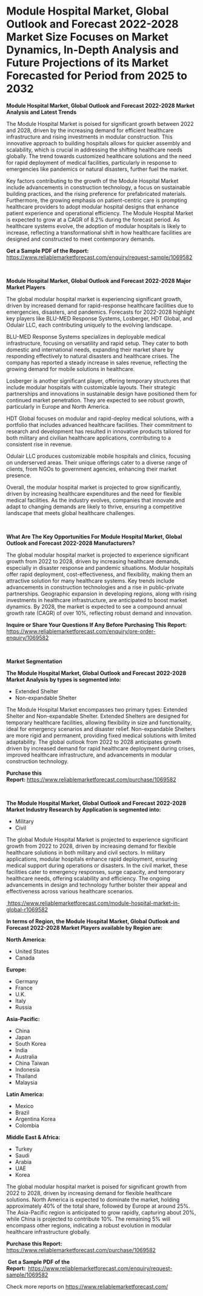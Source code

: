 <p><h1>Module Hospital Market, Global Outlook and Forecast 2022-2028 Market Size Focuses on Market Dynamics, In-Depth Analysis and Future Projections of its Market Forecasted for Period from 2025 to 2032</h1></p><p><strong>Module Hospital Market, Global Outlook and Forecast 2022-2028 Market Analysis and Latest Trends</strong></p>
<p><p>The Module Hospital Market is poised for significant growth between 2022 and 2028, driven by the increasing demand for efficient healthcare infrastructure and rising investments in modular construction. This innovative approach to building hospitals allows for quicker assembly and scalability, which is crucial in addressing the shifting healthcare needs globally. The trend towards customized healthcare solutions and the need for rapid deployment of medical facilities, particularly in response to emergencies like pandemics or natural disasters, further fuel the market.</p><p>Key factors contributing to the growth of the Module Hospital Market include advancements in construction technology, a focus on sustainable building practices, and the rising preference for prefabricated materials. Furthermore, the growing emphasis on patient-centric care is prompting healthcare providers to adopt modular hospital designs that enhance patient experience and operational efficiency. The Module Hospital Market is expected to grow at a CAGR of 8.2% during the forecast period. As healthcare systems evolve, the adoption of modular hospitals is likely to increase, reflecting a transformational shift in how healthcare facilities are designed and constructed to meet contemporary demands.</p></p>
<p><strong>Get a Sample PDF of the Report:&nbsp;</strong> <a href="https://www.reliablemarketforecast.com/enquiry/request-sample/1069582?utm_campaign=2820&utm_medium=2&utm_source=Github&utm_content=ia&utm_term=21032025&utm_id=module-hospital-market-global-outlook-and-forecast-2022-2028">https://www.reliablemarketforecast.com/enquiry/request-sample/1069582</a></p>
<p>&nbsp;</p>
<p><strong>Module Hospital Market, Global Outlook and Forecast 2022-2028 Major Market Players</strong></p>
<p><p>The global modular hospital market is experiencing significant growth, driven by increased demand for rapid-response healthcare facilities due to emergencies, disasters, and pandemics. Forecasts for 2022-2028 highlight key players like BLU-MED Response Systems, Losberger, HDT Global, and Odulair LLC, each contributing uniquely to the evolving landscape.</p><p>BLU-MED Response Systems specializes in deployable medical infrastructure, focusing on versatility and rapid setup. They cater to both domestic and international needs, expanding their market share by responding effectively to natural disasters and healthcare crises. The company has reported a steady increase in sales revenue, reflecting the growing demand for mobile solutions in healthcare.</p><p>Losberger is another significant player, offering temporary structures that include modular hospitals with customizable layouts. Their strategic partnerships and innovations in sustainable design have positioned them for continued market penetration. They are expected to see robust growth, particularly in Europe and North America.</p><p>HDT Global focuses on modular and rapid-deploy medical solutions, with a portfolio that includes advanced healthcare facilities. Their commitment to research and development has resulted in innovative products tailored for both military and civilian healthcare applications, contributing to a consistent rise in revenue.</p><p>Odulair LLC produces customizable mobile hospitals and clinics, focusing on underserved areas. Their unique offerings cater to a diverse range of clients, from NGOs to government agencies, enhancing their market presence.</p><p>Overall, the modular hospital market is projected to grow significantly, driven by increasing healthcare expenditures and the need for flexible medical facilities. As the industry evolves, companies that innovate and adapt to changing demands are likely to thrive, ensuring a competitive landscape that meets global healthcare challenges.</p></p>
<p>&nbsp;</p>
<p><strong>What Are The Key Opportunities For Module Hospital Market, Global Outlook and Forecast 2022-2028 Manufacturers?</strong></p>
<p><p>The global modular hospital market is projected to experience significant growth from 2022 to 2028, driven by increasing healthcare demands, especially in disaster response and pandemic situations. Modular hospitals offer rapid deployment, cost-effectiveness, and flexibility, making them an attractive solution for many healthcare systems. Key trends include advancements in construction technologies and a rise in public-private partnerships. Geographic expansion in developing regions, along with rising investments in healthcare infrastructure, are anticipated to boost market dynamics. By 2028, the market is expected to see a compound annual growth rate (CAGR) of over 10%, reflecting robust demand and innovation.</p></p>
<p><strong>Inquire or Share Your Questions If Any Before Purchasing This Report:</strong> <a href="https://www.reliablemarketforecast.com/enquiry/pre-order-enquiry/1069582?utm_campaign=2820&utm_medium=2&utm_source=Github&utm_content=ia&utm_term=21032025&utm_id=module-hospital-market-global-outlook-and-forecast-2022-2028">https://www.reliablemarketforecast.com/enquiry/pre-order-enquiry/1069582</a></p>
<p>&nbsp;</p>
<p><strong>Market Segmentation</strong></p>
<p><strong>The Module Hospital Market, Global Outlook and Forecast 2022-2028 Market Analysis by types is segmented into:</strong></p>
<p><ul><li>Extended Shelter</li><li>Non-expandable Shelter</li></ul></p>
<p><p>The Module Hospital Market encompasses two primary types: Extended Shelter and Non-expandable Shelter. Extended Shelters are designed for temporary healthcare facilities, allowing flexibility in size and functionality, ideal for emergency scenarios and disaster relief. Non-expandable Shelters are more rigid and permanent, providing fixed medical solutions with limited adaptability. The global outlook from 2022 to 2028 anticipates growth driven by increased demand for rapid healthcare deployment during crises, improved healthcare infrastructure, and advancements in modular construction technology.</p></p>
<p><strong>Purchase this Report:&nbsp;</strong><a href="https://www.reliablemarketforecast.com/purchase/1069582?utm_campaign=2820&utm_medium=2&utm_source=Github&utm_content=ia&utm_term=21032025&utm_id=module-hospital-market-global-outlook-and-forecast-2022-2028">https://www.reliablemarketforecast.com/purchase/1069582</a></p>
<p>&nbsp;</p>
<p><strong>The Module Hospital Market, Global Outlook and Forecast 2022-2028 Market Industry Research by Application is segmented into:</strong></p>
<p><ul><li>Military</li><li>Civil</li></ul></p>
<p><p>The global Module Hospital Market is projected to experience significant growth from 2022 to 2028, driven by increasing demand for flexible healthcare solutions in both military and civil sectors. In military applications, modular hospitals enhance rapid deployment, ensuring medical support during operations or disasters. In the civil market, these facilities cater to emergency responses, surge capacity, and temporary healthcare needs, offering scalability and efficiency. The ongoing advancements in design and technology further bolster their appeal and effectiveness across various healthcare scenarios.</p></p>
<p><a href="https://www.reliablemarketforecast.com/module-hospital-market-in-global-r1069582?utm_campaign=2820&utm_medium=2&utm_source=Github&utm_content=ia&utm_term=21032025&utm_id=module-hospital-market-global-outlook-and-forecast-2022-2028">&nbsp;https://www.reliablemarketforecast.com/module-hospital-market-in-global-r1069582</a></p>
<p><strong>In terms of Region, the Module Hospital Market, Global Outlook and Forecast 2022-2028 Market Players available by Region are:</strong></p>
<p>
    <p> <strong> North America: </strong>
        <ul>
            <li>United States</li>
            <li>Canada</li>
        </ul>
        </p> 
    <p> <strong> Europe: </strong>
        <ul>
            <li>Germany</li>
            <li>France</li>
            <li>U.K.</li>
            <li>Italy</li>
            <li>Russia</li>
        </ul>
        </p> 
    <p> <strong> Asia-Pacific: </strong>
        <ul>
            <li>China</li>
            <li>Japan</li>
            <li>South Korea</li>
            <li>India</li>
            <li>Australia</li>
            <li>China Taiwan</li>
            <li>Indonesia</li>
            <li>Thailand</li>
            <li>Malaysia</li>
        </ul>
        </p> 
    <p> <strong> Latin America: </strong>
        <ul>
            <li>Mexico</li>
            <li>Brazil</li>
            <li>Argentina Korea</li>
            <li>Colombia</li>
        </ul>
        </p> 
    <p> <strong> Middle East & Africa: </strong>
        <ul>
            <li>Turkey</li>
            <li>Saudi</li>
            <li>Arabia</li>
            <li>UAE</li>
            <li>Korea</li>
        </ul>
    </p>
    </p>
<p><p>The global modular hospital market is poised for significant growth from 2022 to 2028, driven by increasing demand for flexible healthcare solutions. North America is expected to dominate the market, holding approximately 40% of the total share, followed by Europe at around 25%. The Asia-Pacific region is anticipated to grow rapidly, capturing about 20%, while China is projected to contribute 10%. The remaining 5% will encompass other regions, indicating a robust evolution in modular healthcare infrastructure globally.</p></p>
<p><strong>Purchase this Report: </strong><a href="https://www.reliablemarketforecast.com/purchase/1069582?utm_campaign=2820&utm_medium=2&utm_source=Github&utm_content=ia&utm_term=21032025&utm_id=module-hospital-market-global-outlook-and-forecast-2022-2028">https://www.reliablemarketforecast.com/purchase/1069582</a></p>
<p>&nbsp;<strong>Get a Sample PDF of the Report:&nbsp;&nbsp;</strong><a href="https://www.reliablemarketforecast.com/enquiry/request-sample/1069582?utm_campaign=2820&utm_medium=2&utm_source=Github&utm_content=ia&utm_term=21032025&utm_id=module-hospital-market-global-outlook-and-forecast-2022-2028">https://www.reliablemarketforecast.com/enquiry/request-sample/1069582</a></p>
<p><strong></strong></p>
<p>Check more reports on <a href="https://www.reliablemarketforecast.com/?utm_campaign=2820&utm_medium=2&utm_source=Github&utm_content=ia&utm_term=21032025&utm_id=module-hospital-market-global-outlook-and-forecast-2022-2028">https://www.reliablemarketforecast.com/</a></p>